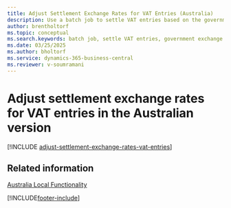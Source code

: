 ```yaml
---
title: Adjust Settlement Exchange Rates for VAT Entries (Australia)
description: Use a batch job to settle VAT entries based on the government exchange rate in the Australian version of Business Central.
author: brentholtorf
ms.topic: conceptual
ms.search.keywords: batch job, settle VAT entries, government exchange rate, Australian version
ms.date: 03/25/2025
ms.author: bholtorf
ms.service: dynamics-365-business-central
ms.reviewer: v-soumramani
---
```


# Adjust settlement exchange rates for VAT entries in the Australian version

[!INCLUDE [adjust-settlement-exchange-rates-vat-entries](../includes/AUNZ/adjust-settlement-exchange-rates-vat-entries.md)]

## Related information

[Australia Local Functionality](australia-local-functionality.md)  

[!INCLUDE[footer-include](../../includes/footer-banner.md)]
